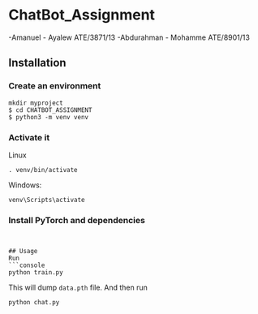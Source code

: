 # ChatBot_Assignment

-Amanuel - Ayalew  ATE/3871/13
                     -Abdurahman - Mohamme ATE/8901/13

## Installation

### Create an environment

```console
mkdir myproject
$ cd CHATBOT_ASSIGNMENT
$ python3 -m venv venv
```
### Activate it
Linux
```console
. venv/bin/activate
```
Windows:
```console
venv\Scripts\activate
```
### Install PyTorch and dependencies

``` pip install -r requirements.txt


## Usage
Run
```console
python train.py
```
This will dump `data.pth` file. And then run
```console
python chat.py
```
